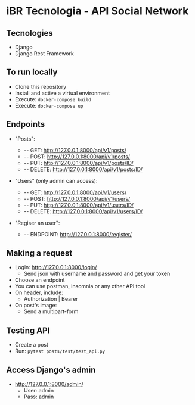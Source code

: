 # iBR Tecnologia - API Social Network

## Tecnologies
- Django
- Django Rest Framework

## To run locally
- Clone this repository
- Install and active a virtual environment
- Execute: ```docker-compose build```
- Execute: ```docker-compose up```

## Endpoints
- "Posts":  
  * -- GET: http://127.0.0.1:8000/api/v1/posts/
  * -- POST: http://127.0.0.1:8000/api/v1/posts/
  * -- PUT: http://127.0.0.1:8000/api/v1/posts/ID/
  * -- DELETE: http://127.0.0.1:8000/api/v1/posts/ID/

- "Users" (only admin can access): 
  * -- GET: http://127.0.0.1:8000/api/v1/users/
  * -- POST: http://127.0.0.1:8000/api/v1/users/
  * -- PUT: http://127.0.0.1:8000/api/v1/users/ID/
  * -- DELETE: http://127.0.0.1:8000/api/v1/users/ID/

- "Regiser an user":
  * -- ENDPOINT: http://127.0.0.1:8000/register/

## Making a request
- Login: http://127.0.0.1:8000/login/
  - Send json with username and password and get your token 
- Choose an endpoint
- You can use postman, insomnia or any other API tool
- On header, include:
  - Authorization | Bearer <token>
- On post's image:
  - Send a multipart-form

## Testing API
- Create a post
- Run: ```pytest posts/test/test_api.py```

## Access Django's admin
- http://127.0.0.1:8000/admin/
  - User: admin
  - Pass: admin

